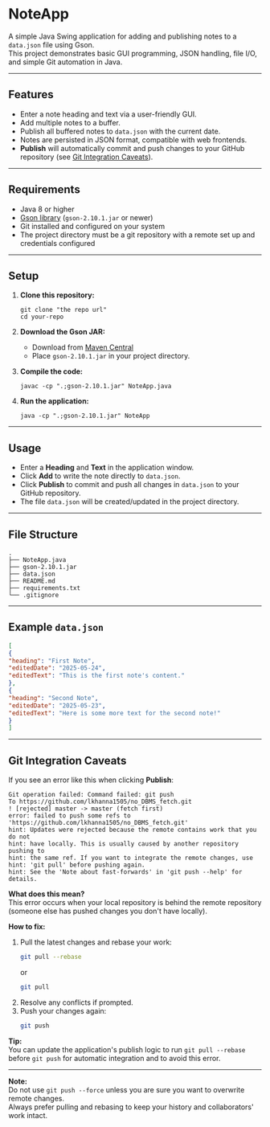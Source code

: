 # NoteApp

A simple Java Swing application for adding and publishing notes to a `data.json` file using Gson.  
This project demonstrates basic GUI programming, JSON handling, file I/O, and simple Git automation in Java.

---

## Features

- Enter a note heading and text via a user-friendly GUI.
- Add multiple notes to a buffer.
- Publish all buffered notes to `data.json` with the current date.
- Notes are persisted in JSON format, compatible with web frontends.
- **Publish** will automatically commit and push changes to your GitHub repository (see [Git Integration Caveats](#git-integration-caveats)).

---

## Requirements

- Java 8 or higher
- [Gson library](https://github.com/google/gson) (`gson-2.10.1.jar` or newer)
- Git installed and configured on your system
- The project directory must be a git repository with a remote set up and credentials configured

---

## Setup

1. **Clone this repository:**

    ```
    git clone "the repo url"
    cd your-repo
    ```

2. **Download the Gson JAR:**
    - Download from [Maven Central](https://repo1.maven.org/maven2/com/google/code/gson/gson/2.10.1/gson-2.10.1.jar)
    - Place `gson-2.10.1.jar` in your project directory.

3. **Compile the code:**

    ```
    javac -cp ".;gson-2.10.1.jar" NoteApp.java
    ```

4. **Run the application:**

    ```
    java -cp ".;gson-2.10.1.jar" NoteApp
    ```

---

## Usage

- Enter a **Heading** and **Text** in the application window.
- Click **Add** to write the note directly to `data.json`.
- Click **Publish** to commit and push all changes in `data.json` to your GitHub repository.
- The file `data.json` will be created/updated in the project directory.

---

## File Structure

```
.
├── NoteApp.java
├── gson-2.10.1.jar
├── data.json
├── README.md
├── requirements.txt
└── .gitignore
```

---

## Example `data.json`

``` json
[
{
"heading": "First Note",
"editedDate": "2025-05-24",
"editedText": "This is the first note's content."
},
{
"heading": "Second Note",
"editedDate": "2025-05-23",
"editedText": "Here is some more text for the second note!"
}
]
```

---

## Git Integration Caveats

If you see an error like this when clicking **Publish**:

```
Git operation failed: Command failed: git push
To https://github.com/lkhanna1505/no_DBMS_fetch.git
! [rejected] master -> master (fetch first)
error: failed to push some refs to 'https://github.com/lkhanna1505/no_DBMS_fetch.git'
hint: Updates were rejected because the remote contains work that you do not
hint: have locally. This is usually caused by another repository pushing to
hint: the same ref. If you want to integrate the remote changes, use
hint: 'git pull' before pushing again.
hint: See the 'Note about fast-forwards' in 'git push --help' for details.
```


**What does this mean?**  
This error occurs when your local repository is behind the remote repository (someone else has pushed changes you don't have locally).

**How to fix:**  
1. Pull the latest changes and rebase your work:
    ``` bash
    git pull --rebase
    ```
    or
    ``` bash
    git pull
    ```
2. Resolve any conflicts if prompted.
3. Push your changes again:
    ``` bash
    git push
    ```

**Tip:**  
You can update the application's publish logic to run `git pull --rebase` before `git push` for automatic integration and to avoid this error.

---

**Note:**  
Do not use `git push --force` unless you are sure you want to overwrite remote changes.  
Always prefer pulling and rebasing to keep your history and collaborators' work intact.



